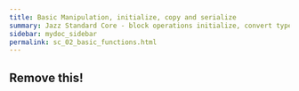 ```yaml
---
title: Basic Manipulation, initialize, copy and serialize
summary: Jazz Standard Core - block operations initialize, convert type, copy, etc.
sidebar: mydoc_sidebar
permalink: sc_02_basic_functions.html
---
```



## Remove this!
